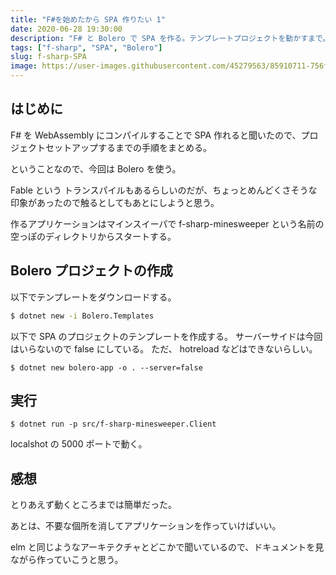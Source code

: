 ```yaml
---
title: "F#を始めたから SPA 作りたい 1"
date: 2020-06-28 19:30:00
description: "F# と Bolero で SPA を作る。テンプレートプロジェクトを動かすまで。"
tags: ["f-sharp", "SPA", "Bolero"]
slug: f-sharp-SPA
image: https://user-images.githubusercontent.com/45279563/85910711-756f8900-b85b-11ea-8bd3-df0e8745aa27.png
---
```


## はじめに

F# を WebAssembly にコンパイルすることで SPA 作れると聞いたので、プロジェクトセットアップするまでの手順をまとめる。

ということなので、今回は Bolero を使う。

Fable という トランスパイルもあるらしいのだが、ちょっとめんどくさそうな印象があったので触るとしてもあとにしようと思う。

作るアプリケーションはマインスイーパで f-sharp-minesweeper という名前の空っぽのディレクトリからスタートする。

## Bolero プロジェクトの作成

以下でテンプレートをダウンロードする。

```bash
$ dotnet new -i Bolero.Templates
```

以下で SPA のプロジェクトのテンプレートを作成する。
サーバーサイドは今回はいらないので false にしている。
ただ、 hotreload などはできないらしい。

```
$ dotnet new bolero-app -o . --server=false
```

## 実行

```
$ dotnet run -p src/f-sharp-minesweeper.Client
```

localshot の 5000 ポートで動く。

## 感想

とりあえず動くところまでは簡単だった。

あとは、不要な個所を消してアプリケーションを作っていけばいい。

elm と同じようなアーキテクチャとどこかで聞いているので、ドキュメントを見ながら作っていこうと思う。
